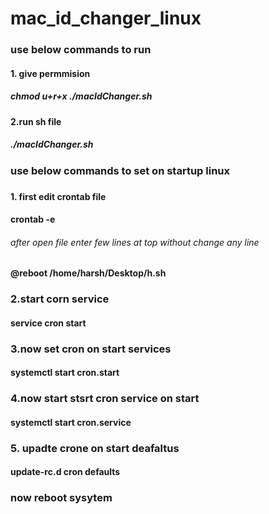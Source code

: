 # mac_id_changer_linux
<h3>use below commands to run</h3>
<h4>1. give permmision
  </h4>
<h5>chmod u+r+x ./macIdChanger.sh</h5>

<h4>2.run sh file </h4>
<h5>./macIdChanger.sh</h5>
<h3>use below commands to set on startup linux <h3>
<h4>1. first edit crontab file
  </h4>
  <h4> crontab -e</h4>
  <h6> after open file enter few lines at top without change any line</h6>
  <h4>@reboot /home/harsh/Desktop/h.sh<h4>
    <h3>2.start corn service </h3>
    <h4>service cron start</h4>
    <h3>3.now set cron on start services</h3>
    <h4>systemctl start cron.start</h4>
    <h3>4.now start stsrt cron service on start</h3>  
    <h4>systemctl start cron.service</h4>
<h3> 5. upadte crone on start deafaltus</h3>
<h4>  update-rc.d cron defaults</h4>
<h3> now reboot sysytem</h3>

